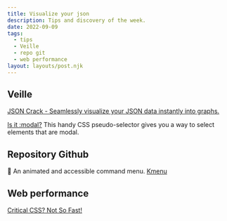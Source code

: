 ```yaml
---
title: Visualize your json
description: Tips and discovery of the week.
date: 2022-09-09
tags:
  - tips
  - Veille
  - repo git
  - web performance
layout: layouts/post.njk
---
```


## Veille

[JSON Crack - Seamlessly visualize your JSON data instantly into graphs.](https://jsoncrack.com/)


[Is it :modal?](https://web.dev/is-it-modal/) This handy CSS pseudo-selector gives you a way to select elements that are modal.


## Repository Github

🌈 An animated and accessible command menu. [Kmenu](https://github.com/harshhhdev/kmenu)


## Web performance

[Critical CSS? Not So Fast!](https://csswizardry.com/2022/09/critical-css-not-so-fast/)
